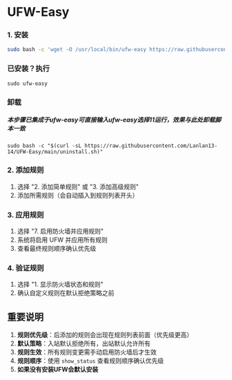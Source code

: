 # UFW-Easy
### 1. 安装
```bash
sudo bash -c 'wget -O /usr/local/bin/ufw-easy https://raw.githubusercontent.com/Lanlan13-14/UFW-Easy/main/ufw_easy.sh && chmod +x /usr/local/bin/ufw-easy && ufw-easy'
```
### 已安装？执行
```
sudo ufw-easy
```
### 卸载
##### 本步骤已集成于ufw-easy可直接输入ufw-easy选择11运行，效果与此处卸载脚本一致
```
sudo bash -c "$(curl -sL https://raw.githubusercontent.com/Lanlan13-14/UFW-Easy/main/uninstall.sh)"
```

### 2. 添加规则
1. 选择 "2. 添加简单规则" 或 "3. 添加高级规则"
2. 添加所需规则（会自动插入到规则列表开头）

### 3. 应用规则
1. 选择 "7. 启用防火墙并应用规则"
2. 系统将启用 UFW 并应用所有规则
3. 查看最终规则顺序确认优先级

### 4. 验证规则
1. 选择 "1. 显示防火墙状态和规则"
2. 确认自定义规则在默认拒绝策略之前

## 重要说明

1. **规则优先级**：后添加的规则会出现在规则列表前面（优先级更高）
2. **默认策略**：入站默认拒绝所有，出站默认允许所有
3. **规则生效**：所有规则变更需手动启用防火墙后才生效
4. **规则顺序**：使用 `show_status` 查看规则顺序确认优先级
5. **如果没有安装UFW会默认安装**

